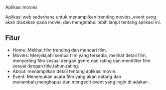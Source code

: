 Aplikasi movies

Aplikasi web sederhana untuk menampilkan trending movies ,event yang akan diadakan pada movie, dan mengetahui lebih lanjut tentang aplikasi ini.

## Fitur

- Home: Melihat film trending dan mencari film.
- Movies: Menjelajahi semua film yang tersedia, melihat detail film, menyorting film sesuai dengan genre dan rating dan memfilter film sesuai dengan title,tahun,rating.
- About: menampilkan detail tentang aplikasi movie.
- Event: Menemukan acara film yang akan datang dan menambah,menghapus,dan mengedit event yang ingin di adakan .